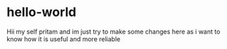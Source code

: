 # hello-world
Hii my self pritam and im just try to make some changes here as i want to know how it is useful and more reliable

